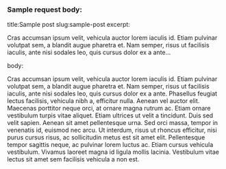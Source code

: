 ### Sample request body:

title:Sample post
slug:sample-post
excerpt:<p>Cras accumsan ipsum velit, vehicula auctor lorem iaculis id. Etiam pulvinar volutpat sem, a blandit augue pharetra et. Nam semper, risus ut facilisis iaculis, ante nisi sodales leo, quis cursus dolor ex a ante...</p>
body:<p>Cras accumsan ipsum velit, vehicula auctor lorem iaculis id. Etiam pulvinar volutpat sem, a blandit augue pharetra et. Nam semper, risus ut facilisis iaculis, ante nisi sodales leo, quis cursus dolor ex a ante. Phasellus feugiat lectus facilisis, vehicula nibh a, efficitur nulla. Aenean vel auctor elit. Maecenas porttitor neque orci, at ornare magna rutrum ac. Etiam ornare vestibulum turpis vitae aliquet. Etiam ultrices ut velit a tincidunt. Duis sed velit sapien. Aenean sit amet pellentesque urna. Sed orci massa, tempor in venenatis id, euismod nec arcu. Ut interdum, risus ut rhoncus efficitur, nisi purus cursus risus, ac sollicitudin metus est sit amet elit. Pellentesque tempor sagittis neque, ac pulvinar lorem luctus ac. Etiam cursus vehicula vestibulum. Vivamus laoreet magna id ligula mollis lacinia. Vestibulum vitae lectus sit amet sem facilisis vehicula a non est.</p>
